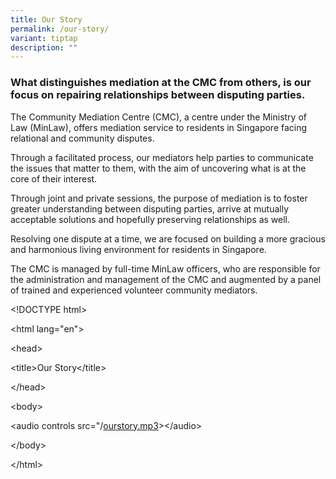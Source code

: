 ```yaml
---
title: Our Story
permalink: /our-story/
variant: tiptap
description: ""
---
```

<h3>What distinguishes mediation at the CMC from others, is our focus on repairing relationships between disputing parties.</h3>
<p></p>
<p></p>
<p>The Community Mediation Centre (CMC), a centre under the Ministry of Law
(MinLaw), offers mediation service to residents in Singapore facing relational
and community disputes.</p>
<p></p>
<p>Through a facilitated process, our mediators help parties to communicate
the issues that matter to them, with the aim of uncovering what is at the
core of their interest.</p>
<p>Through joint and private sessions, the purpose of mediation is to foster
greater understanding between disputing parties, arrive at mutually acceptable
solutions and hopefully preserving relationships as well. &nbsp;</p>
<p>Resolving one dispute at a time, we are focused on building a more gracious
and harmonious living environment for residents in Singapore.</p>
<p>The CMC is managed by full-time MinLaw officers, who are responsible for
the administration and management of the CMC and augmented by a panel of
trained and experienced volunteer community mediators.</p>
<p></p>
<p>&lt;!DOCTYPE html&gt;</p>
<p>&lt;html lang="en"&gt;</p>
<p>&lt;head&gt;</p>
<p></p>
<p>&lt;title&gt;Our Story&lt;/title&gt;</p>
<p>&lt;/head&gt;</p>
<p>&lt;body&gt;</p>
<p>&lt;audio controls src="/<a href="https://drive.google.com/file/d/14D7YoaVbt8FgVSnD_VAcXpReuyLyoGD0/view?usp=share_link" rel="noopener noreferrer nofollow" target="_blank">ourstory.mp3</a>&gt;&lt;/audio&gt;</p>
<p>&lt;/body&gt;</p>
<p>&lt;/html&gt;</p>
<p></p>
<p></p>
<p></p>